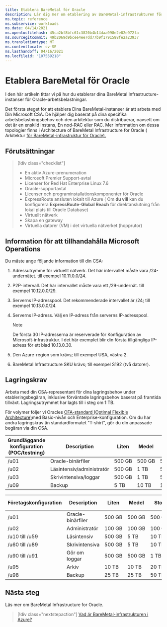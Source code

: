 ```yaml
---
title: Etablera BareMetal för Oracle
description: Lär dig mer om etablering av BareMetal-infrastrukturen för Oracle.
ms.topic: reference
ms.subservice: workloads
ms.date: 04/14/2021
ms.openlocfilehash: 45ca2bf8bfc61c3820b4b14daa998e2e82e972fa
ms.sourcegitcommit: 49b2069d9bcee4ee7dd77b9f1791588fe2a23937
ms.translationtype: MT
ms.contentlocale: sv-SE
ms.lasthandoff: 04/16/2021
ms.locfileid: "107559218"
---
```

# <a name="provision-baremetal-for-oracle"></a>Etablera BareMetal för Oracle

I den här artikeln tittar vi på hur du etablerar dina BareMetal Infrastructure-instanser för Oracle-arbetsbelastningar. 

Det första steget för att etablera Dina BareMetal-instanser är att arbeta med Din Microsoft CSA. De hjälper dig baserat på dina specifika arbetsbelastningsbehov och den arkitektur som du distribuerar, oavsett om det är en enskild instans, En nod-RAC eller RAC. Mer information om dessa topologier finns i Architecture of BareMetal Infrastructure for Oracle ( Arkitektur [för BareMetal-infrastruktur för Oracle).](oracle-baremetal-architecture.md)

## <a name="prerequisites"></a>Förutsättningar

> [!div class="checklist"]
> * En aktiv Azure-prenumeration
> * Microsoft Premier Support-avtal
> * Licenser för Red Hat Enterprise Linux 7.6
> * Oracle-supportavtal 
> * Licenser och programinstallationskomponenter för Oracle
> * ExpressRoute ansluten lokalt till Azure ( Om **du vill** kan du konfigurera **ExpressRoute-Global Reach** för direktanslutning från lokal plats till Oracle Database)   
> * Virtuellt nätverk
> * Skapa en gateway
> * Virtuella datorer (VM) i det virtuella nätverket (hopprutor)

## <a name="information-to-provide-microsoft-operations"></a>Information för att tillhandahålla Microsoft Operations

Du måste ange följande information till din CSA:

1. Adressutrymme för virtuellt nätverk. Det här intervallet måste vara /24-undernätet. till exempel 10.11.0.0/24.
2. P2P-intervall. Det här intervallet måste vara ett /29-undernät. till exempel 10.12.0.0/29.
3. Serverns IP-adresspool. Det rekommenderade intervallet är /24; till exempel 10.13.0.0/24.
4. Serverns IP-adress. Välj en IP-adress från serverns IP-adresspool.

    > [!Note] 
    > De första 30 IP-adresserna är reserverade för Konfiguration av Microsoft-infrastruktur. I det här exemplet blir din första tillgängliga IP-adress för ett blad 10.13.0.30.

5. Den Azure-region som krävs; till exempel USA, västra 2.
6. BareMetal Infrastructure SKU krävs; till exempel S192 (två datorer).

## <a name="storage-requirements"></a>Lagringskrav

Arbeta med din CSA-representant för dina lagringsbehov under etableringsbegäran, inklusive förväntade lagringsbehov baserat på framtida tillväxt. Lagringsutrymmet har lagts till i steg om 1 TB.

För volymer följer vi Oracles [OFA-standard (Optimal Flexible Architecture)](https://docs.oracle.com/en/database/oracle/oracle-database/19/ladbi/about-the-optimal-flexible-architecture-standard.html#GUID-6619CDB7-9667-426E-8471-5A996707D093)med Basic-nivån och Enterprise-konfiguration. Om du har andra lagringskrav än standardformatet "T-shirt", gör du din anpassade begäran via din CSA.

| Grundläggande konfiguration (POC/testning) | Description | Liten | Medel | Stor |
| --- | --- | --- | --- | --- |
| /u01 | Oracle-binärfiler | 500 GB | 500 GB | 500 GB |
| /u02 | Läsintensiv/administratör | 500 GB | 1 TB | 5 TB |
| /u03 | Skrivintensiva/loggar | 500 GB | 1 TB | 5 TB |
| /u09 | Backup | 5 TB | 10 TB | 15 TB |

| Företagskonfiguration | Description | Liten | Medel | Stor | Extra stor |
| --- | --- | --- | --- | --- | --- |
| /u01 | Oracle-binärfiler | 500 GB | 500 GB | 500 GB | 500 GB |
| /u02 | Administratör | 100 GB | 100 GB | 100 GB | 100 GB |
| /u10 till /u59 | Läsintensiv | 500 GB | 5 TB | 10 TB | 20 TB |
| /u60 till /u89 | Skrivintensiva | 500 GB | 5 TB | 10 TB | 20 TB |
| /u90 till /u91 | Gör om loggar | 500 GB | 500 GB | 1 TB | 1 TB |
| /u95 | Arkiv | 10 TB | 10 TB | 20 TB | 20 TB |
| /u98 | Backup | 25 TB | 25 TB | 50 TB | 50 TB |

## <a name="next-step"></a>Nästa steg

Läs mer om BareMetal Infrastructure for Oracle.

> [!div class="nextstepaction"]
> [Vad är BareMetal-infrastrukturen i Azure?](../../concepts-baremetal-infrastructure-overview.md)
